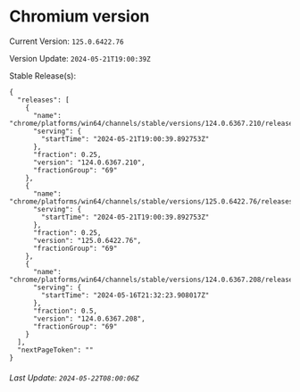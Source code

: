 # Chromium version

Current Version: `125.0.6422.76`

Version Update: `2024-05-21T19:00:39Z`

Stable Release(s):
```
{
  "releases": [
    {
      "name": "chrome/platforms/win64/channels/stable/versions/124.0.6367.210/releases/1716318039",
      "serving": {
        "startTime": "2024-05-21T19:00:39.892753Z"
      },
      "fraction": 0.25,
      "version": "124.0.6367.210",
      "fractionGroup": "69"
    },
    {
      "name": "chrome/platforms/win64/channels/stable/versions/125.0.6422.76/releases/1716318039",
      "serving": {
        "startTime": "2024-05-21T19:00:39.892753Z"
      },
      "fraction": 0.25,
      "version": "125.0.6422.76",
      "fractionGroup": "69"
    },
    {
      "name": "chrome/platforms/win64/channels/stable/versions/124.0.6367.208/releases/1715895143",
      "serving": {
        "startTime": "2024-05-16T21:32:23.908017Z"
      },
      "fraction": 0.5,
      "version": "124.0.6367.208",
      "fractionGroup": "69"
    }
  ],
  "nextPageToken": ""
}
```

###### Last Update: `2024-05-22T08:00:06Z`
        